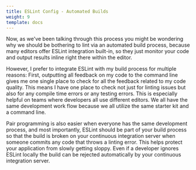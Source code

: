 ```yaml
---
title: ESLint Config - Automated Builds
weight: 9
template: docs
---
```


Now, as we've been talking through this process you might be wondering why we should be bothering to lint via an
automated build process, because many editors offer ESLint integration built-in, so they just monitor your code and
output results inline right there within the editor.

However, I prefer to integrate ESLint with my build process for multiple reasons: First, outputting all feedback on my
code to the command line gives me one single place to check for all the feedback related to my code quality. This means
I have one place to check not just for linting issues but also for any compile time errors or any testing errors. This
is especially helpful on teams where developers all use different editors. We all have the same development work flow
because we all utilize the same starter kit and a command line.

Pair programming is also easier when everyone has the same development process, and most importantly, ESLint should be
part of your build process so that the build is broken on your continuous integration server when someone commits any
code that throws a linting error. This helps protect your application from slowly getting sloppy. Even if a developer
ignores ESLint locally the build can be rejected automatically by your continuous integration server.
